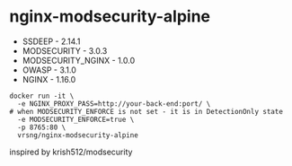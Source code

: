 # nginx-modsecurity-alpine

 - SSDEEP - 2.14.1
 - MODSECURITY - 3.0.3
 - MODSECURITY_NGINX  - 1.0.0
 - OWASP - 3.1.0
 - NGINX - 1.16.0

```
docker run -it \
  -e NGINX_PROXY_PASS=http://your-back-end:port/ \
# when MODSECURITY_ENFORCE is not set - it is in DetectionOnly state
  -e MODSECURITY_ENFORCE=true \
  -p 8765:80 \
  vrsng/nginx-modsecurity-alpine
```

inspired by krish512/modsecurity
